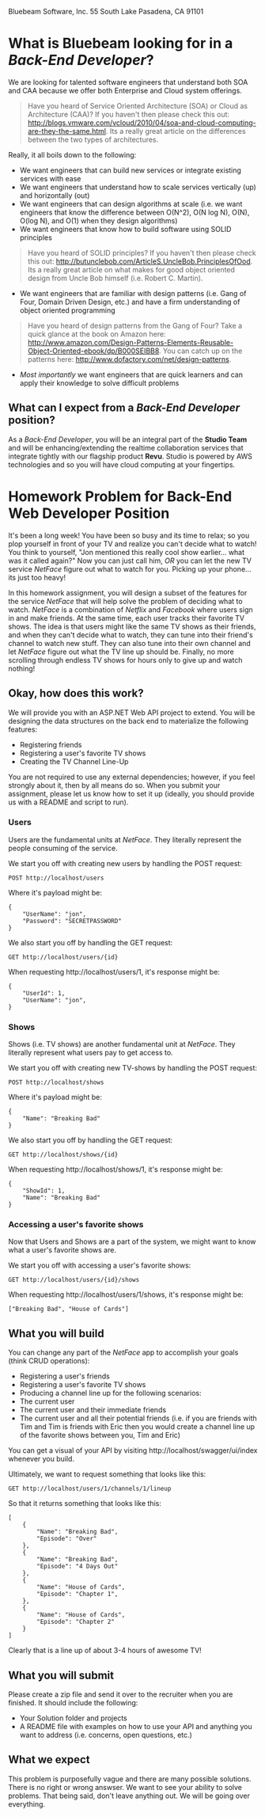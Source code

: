 Bluebeam Software, Inc.
55 South Lake
Pasadena, CA 91101

# What is Bluebeam looking for in a *Back-End Developer*?

We are looking for talented software engineers that understand both SOA and CAA because we offer both Enterprise and Cloud system offerings.

> Have you heard of Service Oriented Architecture (SOA) or Cloud as Architecture (CAA)? If you haven't then please check this out: http://blogs.vmware.com/vcloud/2010/04/soa-and-cloud-computing-are-they-the-same.html. Its a really great article on the differences between the two types of architectures.

Really, it all boils down to the following:
* We want engineers that can build new services or integrate existing services with ease
* We want engineers that understand how to scale services vertically (up) and horizontally (out)
* We want engineers that can design algorithms at scale (i.e. we want engineers that know the difference between O(N^2), O(N log N), O(N), O(log N), and O(1) when they design algorithms)
* We want engineers that know how to build software using SOLID principles
> Have you heard of SOLID principles? If you haven't then please check this out: http://butunclebob.com/ArticleS.UncleBob.PrinciplesOfOod. Its a really great article on what makes for good object oriented design from Uncle Bob himself (i.e. Robert C. Martin).
* We want engineers that are familiar with design patterns (i.e. Gang of Four, Domain Driven Design, etc.) and have a firm understanding of object oriented programming
> Have you heard of design patterns from the Gang of Four? Take a quick glance at the book on Amazon here: http://www.amazon.com/Design-Patterns-Elements-Reusable-Object-Oriented-ebook/dp/B000SEIBB8. You can catch up on the patterns here: http://www.dofactory.com/net/design-patterns.
* *Most importantly* we want engineers that are quick learners and can apply their knowledge to solve difficult problems

## What can I expect from a *Back-End Developer* position?

As a *Back-End Developer*, you will be an integral part of the **Studio Team** and will be enhancing/extending the realtime collaboration services that integrate tightly with our flagship product **Revu**. Studio is powered by AWS technologies and so you will have cloud computing at your fingertips.

# Homework Problem for Back-End Web Developer Position

It's been a long week! You have been so busy and its time to relax; so you plop yourself in front of your TV and realize you can't decide what to watch! You think to yourself, "Jon mentioned this really cool show earlier... what was it called again?" Now you can just call him, *OR* you can let the new TV service *NetFace* figure out what to watch for you. Picking up your phone... its just too heavy!

In this homework assignment, you will design a subset of the features for the service *NetFace* that will help solve the problem of deciding what to watch. *NetFace* is a combination of *Netflix* and *Facebook* where users sign in and make friends. At the same time, each user tracks their favorite TV shows. The idea is that users might like the same TV shows as their friends, and when they can't decide what to watch, they can tune into their friend's channel to watch new stuff. They can also tune into their own channel and let *NetFace* figure out what the TV line up should be. Finally, no more scrolling through endless TV shows for hours only to give up and watch nothing!

## Okay, how does this work?

We will provide you with an ASP.NET Web API project to extend. You will be designing the data structures on the back end to materialize the following features:
* Registering friends
* Registering a user's favorite TV shows
* Creating the TV Channel Line-Up

You are not required to use any external dependencies; however, if you feel strongly about it, then by all means do so.
When you submit your assignment, please let us know how to set it up (ideally, you should provide us with a README and script to run).

### Users

Users are the fundamental units at *NetFace*. They literally represent the people consuming of the service.

We start you off with creating new users by handling the POST request:

```
POST http://localhost/users
```
Where it's payload might be:
```
{
    "UserName": "jon",
    "Password": "SECRETPASSWORD"
}
```

We also start you off by handling the GET request:
```
GET http://localhost/users/{id}
```
When requesting http://localhost/users/1, it's response might be:
```
{
    "UserId": 1,
    "UserName": "jon",
}
```

### Shows

Shows (i.e. TV shows) are another fundamental unit at *NetFace*. They literally represent what users pay to get access to.

We start you off with creating new TV-shows by handling the POST request:

```
POST http://localhost/shows
```
Where it's payload might be:
```
{
    "Name": "Breaking Bad"
}
```
We also start you off by handling the GET request:
```
GET http://localhost/shows/{id}
```
When requesting http://localhost/shows/1, it's response might be:
```
{
    "ShowId": 1,
    "Name": "Breaking Bad"
}
```

### Accessing a user's favorite shows

Now that Users and Shows are a part of the system, we might want to know what a user's favorite shows are.

We start you off with accessing a user's favorite shows:

```
GET http://localhost/users/{id}/shows
```
When requesting http://localhost/users/1/shows, it's response might be:
```
["Breaking Bad", "House of Cards"]
```
## What you will build

You can change any part of the *NetFace* app to accomplish your goals (think CRUD operations):
* Registering a user's friends
* Registering a user's favorite TV shows
* Producing a channel line up for the following scenarios:
 * The current user
 * The current user and their immediate friends
 * The current user and all their potential friends (i.e. if you are friends with Tim and Tim is friends with Eric then you would create a channel line up of the favorite shows between you, Tim and Eric)

You can get a visual of your API by visiting http://localhost/swagger/ui/index whenever you build.

Ultimately, we want to request something that looks like this:
```
GET http://localhost/users/1/channels/1/lineup
```
So that it returns something that looks like this:
```
[
    {
        "Name": "Breaking Bad",
        "Episode": "Over"
    },
    {
        "Name": "Breaking Bad",
        "Episode": "4 Days Out"
    },
    {
        "Name": "House of Cards",
        "Episode": "Chapter 1",
    },
    {
        "Name": "House of Cards",
        "Episode": "Chapter 2"
    }
]
```

Clearly that is a line up of about 3-4 hours of awesome TV!

## What you will submit

Please create a zip file and send it over to the recruiter when you are finished. It should include the following:
* Your Solution folder and projects
* A README file with examples on how to use your API and anything you want to address (i.e. concerns, open questions, etc.)

## What we expect

This problem is purposefully vague and there are many possible solutions.
There is no right or wrong answser. We want to see your ability to solve problems.
That being said, don't leave anything out. We will be going over everything.
